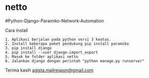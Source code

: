 # netto
#Python-Django-Paramiko-Network-Automation

Cara install

    1. Aplikasi berjalan pada python versi 3 keatas.
    2. Install beberapa paket pendukung pip install paramiko 
    3. pip install django 
    4. pip install --user django-import_export
    5. Masuk ke folder aplikasi netto
    6. Jalankan django dengan perintah "python manage.py runserver"

Terima kasih
agista.mailrespon@gmail.com
